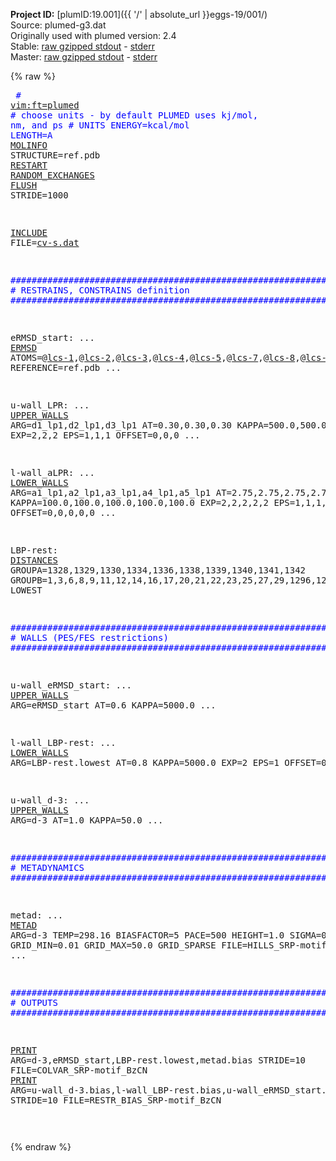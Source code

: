 **Project ID:** [plumID:19.001]({{ '/' | absolute_url }}eggs-19/001/)  
Source: plumed-g3.dat  
Originally used with plumed version: 2.4  
Stable: [raw gzipped stdout](plumed-g3.dat.plumed.stdout.txt.gz) - [stderr](plumed-g3.dat.plumed.stderr)  
Master: [raw gzipped stdout](plumed-g3.dat.plumed_master.stdout.txt.gz) - [stderr](plumed-g3.dat.plumed_master.stderr)  

{% raw %}<pre>
<span style="color:blue"># <a href="https://plumed.github.io/doc-master/user-doc/html/_vim_syntax.html">vim:ft=plumed</a></span>
<span style="color:blue"># choose units - by default PLUMED uses kj/mol, nm, and ps</span>
<span style="color:blue"># UNITS ENERGY=kcal/mol LENGTH=A</span>
<a href="https://plumed.github.io/doc-master/user-doc/html/_m_o_l_i_n_f_o.html">MOLINFO</a> STRUCTURE=ref.pdb
<a href="https://plumed.github.io/doc-master/user-doc/html/_r_e_s_t_a_r_t.html">RESTART</a>
<a href="https://plumed.github.io/doc-master/user-doc/html/_r_a_n_d_o_m__e_x_c_h_a_n_g_e_s.html">RANDOM_EXCHANGES</a>
<a href="https://plumed.github.io/doc-master/user-doc/html/_f_l_u_s_h.html">FLUSH</a> STRIDE=1000

<a href="https://plumed.github.io/doc-master/user-doc/html/_i_n_c_l_u_d_e.html">INCLUDE</a> FILE=<a href="cv-s.dat.html">cv-s.dat</a>

<span style="color:blue">################################################################################################</span>
<span style="color:blue"># RESTRAINS, CONSTRAINS definition</span>
<span style="color:blue">################################################################################################</span>

eRMSD_start: ...
  <a href="https://plumed.github.io/doc-master/user-doc/html/_e_r_m_s_d.html">ERMSD</a>
  ATOMS=@<a href="https://plumed.github.io/doc-master/user-doc/html/_m_o_l_i_n_f_o.html">lcs-1</a>,@<a href="https://plumed.github.io/doc-master/user-doc/html/_m_o_l_i_n_f_o.html">lcs-2</a>,@<a href="https://plumed.github.io/doc-master/user-doc/html/_m_o_l_i_n_f_o.html">lcs-3</a>,@<a href="https://plumed.github.io/doc-master/user-doc/html/_m_o_l_i_n_f_o.html">lcs-4</a>,@<a href="https://plumed.github.io/doc-master/user-doc/html/_m_o_l_i_n_f_o.html">lcs-5</a>,@<a href="https://plumed.github.io/doc-master/user-doc/html/_m_o_l_i_n_f_o.html">lcs-7</a>,@<a href="https://plumed.github.io/doc-master/user-doc/html/_m_o_l_i_n_f_o.html">lcs-8</a>,@<a href="https://plumed.github.io/doc-master/user-doc/html/_m_o_l_i_n_f_o.html">lcs-9</a>,@<a href="https://plumed.github.io/doc-master/user-doc/html/_m_o_l_i_n_f_o.html">lcs-10</a>,@<a href="https://plumed.github.io/doc-master/user-doc/html/_m_o_l_i_n_f_o.html">lcs-11</a>,@<a href="https://plumed.github.io/doc-master/user-doc/html/_m_o_l_i_n_f_o.html">lcs-12</a>,@<a href="https://plumed.github.io/doc-master/user-doc/html/_m_o_l_i_n_f_o.html">lcs-13</a>,@<a href="https://plumed.github.io/doc-master/user-doc/html/_m_o_l_i_n_f_o.html">lcs-14</a>,@<a href="https://plumed.github.io/doc-master/user-doc/html/_m_o_l_i_n_f_o.html">lcs-15</a>,@<a href="https://plumed.github.io/doc-master/user-doc/html/_m_o_l_i_n_f_o.html">lcs-16</a>,@<a href="https://plumed.github.io/doc-master/user-doc/html/_m_o_l_i_n_f_o.html">lcs-17</a>,@<a href="https://plumed.github.io/doc-master/user-doc/html/_m_o_l_i_n_f_o.html">lcs-18</a>,@<a href="https://plumed.github.io/doc-master/user-doc/html/_m_o_l_i_n_f_o.html">lcs-19</a>,@<a href="https://plumed.github.io/doc-master/user-doc/html/_m_o_l_i_n_f_o.html">lcs-20</a>,@<a href="https://plumed.github.io/doc-master/user-doc/html/_m_o_l_i_n_f_o.html">lcs-21</a>,@<a href="https://plumed.github.io/doc-master/user-doc/html/_m_o_l_i_n_f_o.html">lcs-22</a>,@<a href="https://plumed.github.io/doc-master/user-doc/html/_m_o_l_i_n_f_o.html">lcs-23</a>,@<a href="https://plumed.github.io/doc-master/user-doc/html/_m_o_l_i_n_f_o.html">lcs-24</a>,@<a href="https://plumed.github.io/doc-master/user-doc/html/_m_o_l_i_n_f_o.html">lcs-25</a>,@<a href="https://plumed.github.io/doc-master/user-doc/html/_m_o_l_i_n_f_o.html">lcs-26</a>,@<a href="https://plumed.github.io/doc-master/user-doc/html/_m_o_l_i_n_f_o.html">lcs-27</a>,@<a href="https://plumed.github.io/doc-master/user-doc/html/_m_o_l_i_n_f_o.html">lcs-28</a>,@<a href="https://plumed.github.io/doc-master/user-doc/html/_m_o_l_i_n_f_o.html">lcs-29</a>,@<a href="https://plumed.github.io/doc-master/user-doc/html/_m_o_l_i_n_f_o.html">lcs-30</a>,@<a href="https://plumed.github.io/doc-master/user-doc/html/_m_o_l_i_n_f_o.html">lcs-31</a>,@<a href="https://plumed.github.io/doc-master/user-doc/html/_m_o_l_i_n_f_o.html">lcs-32</a>,@<a href="https://plumed.github.io/doc-master/user-doc/html/_m_o_l_i_n_f_o.html">lcs-33</a>,@<a href="https://plumed.github.io/doc-master/user-doc/html/_m_o_l_i_n_f_o.html">lcs-34</a>,@<a href="https://plumed.github.io/doc-master/user-doc/html/_m_o_l_i_n_f_o.html">lcs-35</a>,@<a href="https://plumed.github.io/doc-master/user-doc/html/_m_o_l_i_n_f_o.html">lcs-36</a>,@<a href="https://plumed.github.io/doc-master/user-doc/html/_m_o_l_i_n_f_o.html">lcs-37</a>,@<a href="https://plumed.github.io/doc-master/user-doc/html/_m_o_l_i_n_f_o.html">lcs-38</a>,@<a href="https://plumed.github.io/doc-master/user-doc/html/_m_o_l_i_n_f_o.html">lcs-39</a>,@<a href="https://plumed.github.io/doc-master/user-doc/html/_m_o_l_i_n_f_o.html">lcs-40</a>,@<a href="https://plumed.github.io/doc-master/user-doc/html/_m_o_l_i_n_f_o.html">lcs-41</a>
  REFERENCE=ref.pdb
...

u-wall_LPR: ...
  <a href="https://plumed.github.io/doc-master/user-doc/html/_u_p_p_e_r__w_a_l_l_s.html">UPPER_WALLS</a>
  ARG=d1_lp1,d2_lp1,d3_lp1 AT=0.30,0.30,0.30 KAPPA=500.0,500.0,500.0 EXP=2,2,2 EPS=1,1,1 OFFSET=0,0,0
...

l-wall_aLPR: ...
  <a href="https://plumed.github.io/doc-master/user-doc/html/_l_o_w_e_r__w_a_l_l_s.html">LOWER_WALLS</a>
  ARG=a1_lp1,a2_lp1,a3_lp1,a4_lp1,a5_lp1 AT=2.75,2.75,2.75,2.75,2.75 KAPPA=100.0,100.0,100.0,100.0,100.0 EXP=2,2,2,2,2 EPS=1,1,1,1,1 OFFSET=0,0,0,0,0
...

LBP-rest: <a href="https://plumed.github.io/doc-master/user-doc/html/_d_i_s_t_a_n_c_e_s.html">DISTANCES</a> GROUPA=1328,1329,1330,1334,1336,1338,1339,1340,1341,1342 GROUPB=1,3,6,8,9,11,12,14,16,17,20,21,22,23,25,27,29,1296,1297,1300,1302,1303,1305,1306,1308,1309,1310,1311,1312,1314,1315,1318,1319,1320,1322,1324,1326 LOWEST

<span style="color:blue">##################################################################################################</span>
<span style="color:blue"># WALLS (PES/FES restrictions)</span>
<span style="color:blue">##################################################################################################</span>

u-wall_eRMSD_start: ...
  <a href="https://plumed.github.io/doc-master/user-doc/html/_u_p_p_e_r__w_a_l_l_s.html">UPPER_WALLS</a>
  ARG=eRMSD_start AT=0.6 KAPPA=5000.0
...
 
l-wall_LBP-rest: ...
  <a href="https://plumed.github.io/doc-master/user-doc/html/_l_o_w_e_r__w_a_l_l_s.html">LOWER_WALLS</a>
  ARG=LBP-rest.lowest AT=0.8 KAPPA=5000.0 EXP=2 EPS=1 OFFSET=0
...

u-wall_d-3: ...
  <a href="https://plumed.github.io/doc-master/user-doc/html/_u_p_p_e_r__w_a_l_l_s.html">UPPER_WALLS</a>
  ARG=d-3 AT=1.0 KAPPA=50.0
...
 
<span style="color:blue">####################################################################################################</span>
<span style="color:blue"># METADYNAMICS</span>
<span style="color:blue">####################################################################################################</span>

metad: ...
  <a href="https://plumed.github.io/doc-master/user-doc/html/_m_e_t_a_d.html">METAD</a>
  ARG=d-3 TEMP=298.16 BIASFACTOR=5 PACE=500 HEIGHT=1.0 SIGMA=0.02
  GRID_MIN=0.01 GRID_MAX=50.0 GRID_SPARSE FILE=HILLS_SRP-motif_BzCN
...

<span style="color:blue">####################################################################################################</span>
<span style="color:blue"># OUTPUTS</span>
<span style="color:blue">####################################################################################################</span>

<a href="https://plumed.github.io/doc-master/user-doc/html/_p_r_i_n_t.html">PRINT</a> ARG=d-3,eRMSD_start,LBP-rest.lowest,metad.bias STRIDE=10 FILE=COLVAR_SRP-motif_BzCN
<a href="https://plumed.github.io/doc-master/user-doc/html/_p_r_i_n_t.html">PRINT</a> ARG=u-wall_d-3.bias,l-wall_LBP-rest.bias,u-wall_eRMSD_start.bias STRIDE=10 FILE=RESTR_BIAS_SRP-motif_BzCN

</pre>{% endraw %}
